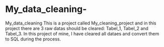 # My_data_cleaning-
My_data_cleaning 
This is a project called My_cleaning_project and in this project there are 3 raw datas should be cleared: Tabel_1, Tabel_2 and Tabel_3.
In this project of mine, I have cleared all dataes and convert them to SQL during the process.
